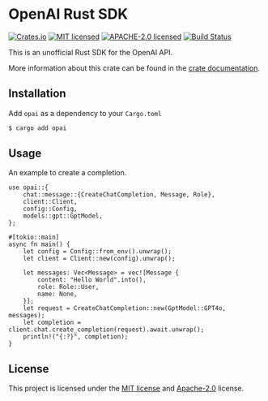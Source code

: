 # OpenAI Rust SDK

[![Crates.io][crates-badge]][crates-url]
[![MIT licensed][mit-badge]][mit-url]
[![APACHE-2.0 licensed][apache-badge]][apache-url]
[![Build Status][actions-badge]][actions-url]

[crates-badge]: https://img.shields.io/crates/v/opai.svg
[crates-url]: https://crates.io/crates/opai
[mit-badge]: https://img.shields.io/badge/license-MIT-blue.svg
[mit-url]: https://github.com/roushou/mesh/blob/master/LICENSE-MIT
[apache-badge]: https://img.shields.io/badge/license-apache-blue.svg
[apache-url]: https://github.com/roushou/mesh/blob/master/LICENSE-APACHE
[actions-badge]: https://github.com/roushou/mesh/workflows/CI/badge.svg
[actions-url]: https://github.com/roushou/mesh/actions?query=workflow%3ACI+branch%3Amaster

This is an unofficial Rust SDK for the OpenAI API.

More information about this crate can be found in the [crate documentation](https://crates.io/crates/opai).

## Installation

Add `opai` as a dependency to your `Cargo.toml`

```sh
$ cargo add opai
```

## Usage

An example to create a completion.

```rust,ignore
use opai::{
    chat::message::{CreateChatCompletion, Message, Role},
    client::Client,
    config::Config,
    models::gpt::GptModel,
};

#[tokio::main]
async fn main() {
    let config = Config::from_env().unwrap();
    let client = Client::new(config).unwrap();

    let messages: Vec<Message> = vec![Message {
        content: "Hello World".into(),
        role: Role::User,
        name: None,
    }];
    let request = CreateChatCompletion::new(GptModel::GPT4o, messages);
    let completion = client.chat.create_completion(request).await.unwrap();
    println!("{:?}", completion);
}
```

## License

This project is licensed under the [MIT license](../LICENSE-MIT) and [Apache-2.0](../LICENSE-APACHE) license.
